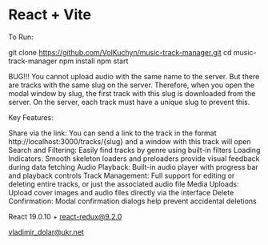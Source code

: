 # React + Vite

To Run:

git clone https://github.com/VolKuchyn/music-track-manager.git
cd music-track-manager
npm install
npm start


BUG!!!
You cannot upload audio with the same name to the server. But there are tracks with the same slug on the server. Therefore, when you open the modal window by slug, the first track with this slug is downloaded from the server. 
On the server, each track must have a unique slug to prevent this.


Key Features:


Share via the link: You can send a link to the track in the format http://localhost:3000/tracks/{slug} and a window with this track will open
Search and Filtering: Easily find tracks by genre using built-in filters
Loading Indicators: Smooth skeleton loaders and preloaders provide visual feedback during data fetching
Audio Playback: Built-in audio player with progress bar and playback controls
Track Management: Full support for editing or deleting entire tracks, or just the associated audio file
Media Uploads: Upload cover images and audio files directly via the interface
Delete Confirmation: Modal confirmation dialogs help prevent accidental deletions


React 19.0.10 + react-redux@9.2.0


vladimir_dolar@ukr.net
